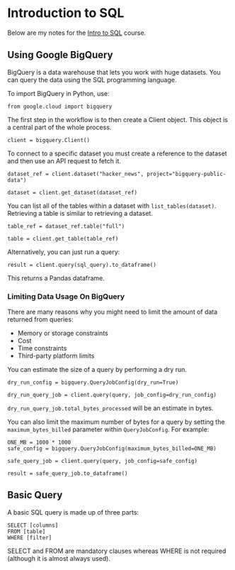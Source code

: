 # Introduction to SQL

Below are my notes for the [Intro to SQL](https://www.kaggle.com/learn/intro-to-sql) course.

## Using Google BigQuery

BigQuery is a data warehouse that lets you work with huge datasets. You can query the data using the SQL programming language.

To import BigQuery in Python, use:

```
from google.cloud import bigquery
```

The first step in the workflow is to then create a Client object. This object is a central part of the whole process.

```
client = bigquery.Client()
```

To connect to a specific dataset you must create a reference to the dataset and then use an API request to fetch it.

```
dataset_ref = client.dataset("hacker_news", project="bigquery-public-data")

dataset = client.get_dataset(dataset_ref)
```

You can list all of the tables within a dataset with `list_tables(dataset)`. Retrieving a table is similar to retrieving a dataset.

```
table_ref = dataset_ref.table("full")

table = client.get_table(table_ref)
```

Alternatively, you can just run a query:

```
result = client.query(sql_query).to_dataframe()
```

This returns a Pandas dataframe.

### Limiting Data Usage On BigQuery

There are many reasons why you might need to limit the amount of data returned from queries:
 - Memory or storage constraints
 - Cost
 - Time constraints
 - Third-party platform limits

You can estimate the size of a query by performing a dry run.

```
dry_run_config = bigquery.QueryJobConfig(dry_run=True)

dry_run_query_job = client.query(query, job_config=dry_run_config)
```

`dry_run_query_job.total_bytes_processed` will be an estimate in bytes.

You can also limit the maximum number of bytes for a query by setting the `maximum_bytes_billed` parameter within `QueryJobConfig`. For example:

```
ONE_MB = 1000 * 1000
safe_config = bigquery.QueryJobConfig(maximum_bytes_billed=ONE_MB)

safe_query_job = client.query(query, job_config=safe_config)

result = safe_query_job.to_dataframe()
```

## Basic Query

A basic SQL query is made up of three parts:

```
SELECT [columns]
FROM [table]
WHERE [filter]
```

SELECT and FROM are mandatory clauses whereas WHERE is not required (although it is almost always used).